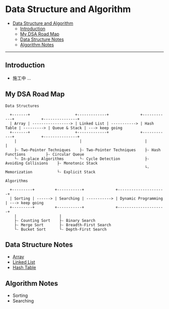 # Data Structure and Algorithm

- [Data Structure and Algorithm](#data-structure-and-algorithm)
  - [Introduction](#introduction)
  - [My DSA Road Map](#my-dsa-road-map)
  - [Data Structure Notes](#data-structure-notes)
  - [Algorithm Notes](#algorithm-notes)

---
## Introduction

- 施工中 ...

## My DSA Road Map

```
Data Structures

  +-------+                    +-------------+              +------------+            +---------------+
  | Array | -----------------> | Linked List | -----------> | Hash Table | ---------> | Queue & Stack | ---> keep going
  +-------+                    +-------------+              +------------+            +---------------+
    |                            |                            |                         |
    ├- Two-Pointer Techniques    ├- Two-Pointer Techniques    ├- Hash Functions         ├- Circular Queue
    └- In-place Algorithms       └- Cycle Detection           ├- Avoiding Collisions    ├- Monotonic Stack
                                                              └- Memorization           └- Explicit Stack

Algorithms

  +---------+         +-----------+              +---------------------+
  | Sorting | ------> | Searching | -----------> | Dynamic Programming | ---> keep going
  +---------+         +-----------+              +---------------------+
    |                   |
    ├- Counting Sort    ├- Binary Search
    ├- Merge Sort       ├- Breadth-First Search
    └- Bucket Sort      └- Depth-First Search
```

## Data Structure Notes

- [Array](./notes/array.md)
- [Linked List](./notes/linked-list.md)
- [Hash Table](./notes/hash-table.md)

## Algorithm Notes

- Sorting
- Searching